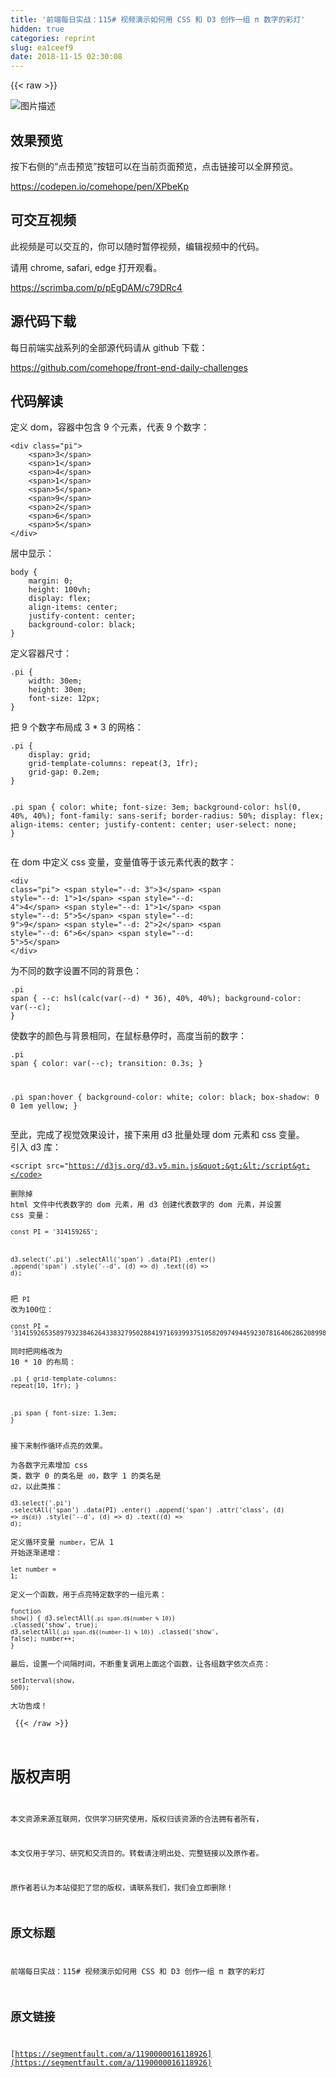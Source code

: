 ```yaml
---
title: '前端每日实战：115# 视频演示如何用 CSS 和 D3 创作一组 π 数字的彩灯'
hidden: true
categories: reprint
slug: ea1ceef9
date: 2018-11-15 02:30:08
---
```


{{< raw >}}
<p><span class="img-wrap"><img data-src="/img/bVbfNqO?w=400&amp;h=305" src="https://static.alili.tech/img/bVbfNqO?w=400&amp;h=305" alt="&#x56FE;&#x7247;&#x63CF;&#x8FF0;" title="&#x56FE;&#x7247;&#x63CF;&#x8FF0;"></span></p><h2>&#x6548;&#x679C;&#x9884;&#x89C8;</h2><p>&#x6309;&#x4E0B;&#x53F3;&#x4FA7;&#x7684;&#x201C;&#x70B9;&#x51FB;&#x9884;&#x89C8;&#x201D;&#x6309;&#x94AE;&#x53EF;&#x4EE5;&#x5728;&#x5F53;&#x524D;&#x9875;&#x9762;&#x9884;&#x89C8;&#xFF0C;&#x70B9;&#x51FB;&#x94FE;&#x63A5;&#x53EF;&#x4EE5;&#x5168;&#x5C4F;&#x9884;&#x89C8;&#x3002;</p><p><a href="https://codepen.io/comehope/pen/XPbeKp" rel="nofollow noreferrer">https://codepen.io/comehope/pen/XPbeKp</a></p><h2>&#x53EF;&#x4EA4;&#x4E92;&#x89C6;&#x9891;</h2><p>&#x6B64;&#x89C6;&#x9891;&#x662F;&#x53EF;&#x4EE5;&#x4EA4;&#x4E92;&#x7684;&#xFF0C;&#x4F60;&#x53EF;&#x4EE5;&#x968F;&#x65F6;&#x6682;&#x505C;&#x89C6;&#x9891;&#xFF0C;&#x7F16;&#x8F91;&#x89C6;&#x9891;&#x4E2D;&#x7684;&#x4EE3;&#x7801;&#x3002;</p><p>&#x8BF7;&#x7528; chrome, safari, edge &#x6253;&#x5F00;&#x89C2;&#x770B;&#x3002;</p><p><a href="https://scrimba.com/p/pEgDAM/c79DRc4" rel="nofollow noreferrer">https://scrimba.com/p/pEgDAM/c79DRc4</a></p><h2>&#x6E90;&#x4EE3;&#x7801;&#x4E0B;&#x8F7D;</h2><p>&#x6BCF;&#x65E5;&#x524D;&#x7AEF;&#x5B9E;&#x6218;&#x7CFB;&#x5217;&#x7684;&#x5168;&#x90E8;&#x6E90;&#x4EE3;&#x7801;&#x8BF7;&#x4ECE; github &#x4E0B;&#x8F7D;&#xFF1A;</p><p><a href="https://github.com/comehope/front-end-daily-challenges" rel="nofollow noreferrer">https://github.com/comehope/front-end-daily-challenges</a></p><h2>&#x4EE3;&#x7801;&#x89E3;&#x8BFB;</h2><p>&#x5B9A;&#x4E49; dom&#xFF0C;&#x5BB9;&#x5668;&#x4E2D;&#x5305;&#x542B; 9 &#x4E2A;&#x5143;&#x7D20;&#xFF0C;&#x4EE3;&#x8868; 9 &#x4E2A;&#x6570;&#x5B57;&#xFF1A;</p><pre><code class="html">&lt;div class=&quot;pi&quot;&gt;
    &lt;span&gt;3&lt;/span&gt;
    &lt;span&gt;1&lt;/span&gt;
    &lt;span&gt;4&lt;/span&gt;
    &lt;span&gt;1&lt;/span&gt;
    &lt;span&gt;5&lt;/span&gt;
    &lt;span&gt;9&lt;/span&gt;
    &lt;span&gt;2&lt;/span&gt;
    &lt;span&gt;6&lt;/span&gt;
    &lt;span&gt;5&lt;/span&gt;
&lt;/div&gt;</code></pre><p>&#x5C45;&#x4E2D;&#x663E;&#x793A;&#xFF1A;</p><pre><code class="css">body {
    margin: 0;
    height: 100vh;
    display: flex;
    align-items: center;
    justify-content: center;
    background-color: black;
}</code></pre><p>&#x5B9A;&#x4E49;&#x5BB9;&#x5668;&#x5C3A;&#x5BF8;&#xFF1A;</p><pre><code class="css">.pi {
    width: 30em;
    height: 30em;
    font-size: 12px;
}</code></pre><p>&#x628A; 9 &#x4E2A;&#x6570;&#x5B57;&#x5E03;&#x5C40;&#x6210; 3 * 3 &#x7684;&#x7F51;&#x683C;&#xFF1A;</p><pre><code class="css">.pi {
    display: grid;
    grid-template-columns: repeat(3, 1fr);
    grid-gap: 0.2em;
}

.pi span {
    color: white;
    font-size: 3em;
    background-color: hsl(0, 40%, 40%);
    font-family: sans-serif;
    border-radius: 50%;
    display: flex;
    align-items: center;
    justify-content: center;
    user-select: none;
}</code></pre><p>&#x5728; dom &#x4E2D;&#x5B9A;&#x4E49; css &#x53D8;&#x91CF;&#xFF0C;&#x53D8;&#x91CF;&#x503C;&#x7B49;&#x4E8E;&#x8BE5;&#x5143;&#x7D20;&#x4EE3;&#x8868;&#x7684;&#x6570;&#x5B57;&#xFF1A;</p><pre><code class="html">&lt;div class=&quot;pi&quot;&gt;
    &lt;span style=&quot;--d: 3&quot;&gt;3&lt;/span&gt;
    &lt;span style=&quot;--d: 1&quot;&gt;1&lt;/span&gt;
    &lt;span style=&quot;--d: 4&quot;&gt;4&lt;/span&gt;
    &lt;span style=&quot;--d: 1&quot;&gt;1&lt;/span&gt;
    &lt;span style=&quot;--d: 5&quot;&gt;5&lt;/span&gt;
    &lt;span style=&quot;--d: 9&quot;&gt;9&lt;/span&gt;
    &lt;span style=&quot;--d: 2&quot;&gt;2&lt;/span&gt;
    &lt;span style=&quot;--d: 6&quot;&gt;6&lt;/span&gt;
    &lt;span style=&quot;--d: 5&quot;&gt;5&lt;/span&gt;
&lt;/div&gt;</code></pre><p>&#x4E3A;&#x4E0D;&#x540C;&#x7684;&#x6570;&#x5B57;&#x8BBE;&#x7F6E;&#x4E0D;&#x540C;&#x7684;&#x80CC;&#x666F;&#x8272;&#xFF1A;</p><pre><code class="css">.pi span {
    --c: hsl(calc(var(--d) * 36), 40%, 40%);
    background-color: var(--c);
}</code></pre><p>&#x4F7F;&#x6570;&#x5B57;&#x7684;&#x989C;&#x8272;&#x4E0E;&#x80CC;&#x666F;&#x76F8;&#x540C;&#xFF0C;&#x5728;&#x9F20;&#x6807;&#x60AC;&#x505C;&#x65F6;&#xFF0C;&#x9AD8;&#x5EA6;&#x5F53;&#x524D;&#x7684;&#x6570;&#x5B57;&#xFF1A;</p><pre><code class="css">.pi span {
    color: var(--c);
    transition: 0.3s;
}

.pi span:hover {
    background-color: white;
    color: black;
    box-shadow: 0 0 1em yellow;
}</code></pre><p>&#x81F3;&#x6B64;&#xFF0C;&#x5B8C;&#x6210;&#x4E86;&#x89C6;&#x89C9;&#x6548;&#x679C;&#x8BBE;&#x8BA1;&#xFF0C;&#x63A5;&#x4E0B;&#x6765;&#x7528; d3 &#x6279;&#x91CF;&#x5904;&#x7406; dom &#x5143;&#x7D20;&#x548C; css &#x53D8;&#x91CF;&#x3002;<br>&#x5F15;&#x5165; d3 &#x5E93;&#xFF1A;</p><pre><code class="html">&lt;script src=&quot;https://d3js.org/d3.v5.min.js&quot;&gt;&lt;/script&gt;</code></pre><p>&#x5220;&#x9664;&#x6389; html &#x6587;&#x4EF6;&#x4E2D;&#x4EE3;&#x8868;&#x6570;&#x5B57;&#x7684; dom &#x5143;&#x7D20;&#xFF0C;&#x7528; d3 &#x521B;&#x5EFA;&#x4EE3;&#x8868;&#x6570;&#x5B57;&#x7684; dom &#x5143;&#x7D20;&#xFF0C;&#x5E76;&#x8BBE;&#x7F6E; css &#x53D8;&#x91CF;&#xFF1A;</p><pre><code class="javascript">const PI = &apos;314159265&apos;;

d3.select(&apos;.pi&apos;)
    .selectAll(&apos;span&apos;)
    .data(PI)
    .enter()
    .append(&apos;span&apos;)
    .style(&apos;--d&apos;, (d) =&gt; d)
    .text((d) =&gt; d);</code></pre><p>&#x628A; <code>PI</code> &#x6539;&#x4E3A;100&#x4F4D;&#xFF1A;</p><pre><code class="javascript">const PI = &apos;3141592653589793238462643383279502884197169399375105820974944592307816406286208998628034825342117067&apos;;</code></pre><p>&#x540C;&#x65F6;&#x628A;&#x7F51;&#x683C;&#x6539;&#x4E3A; 10 * 10 &#x7684;&#x5E03;&#x5C40;&#xFF1A;</p><pre><code class="css">.pi {
    grid-template-columns: repeat(10, 1fr);
}

.pi span {
    font-size: 1.3em;
}</code></pre><p>&#x63A5;&#x4E0B;&#x6765;&#x5236;&#x4F5C;&#x5FAA;&#x73AF;&#x70B9;&#x4EAE;&#x7684;&#x6548;&#x679C;&#x3002;</p><p>&#x4E3A;&#x5404;&#x6570;&#x5B57;&#x5143;&#x7D20;&#x589E;&#x52A0; css &#x7C7B;&#xFF0C;&#x6570;&#x5B57; 0 &#x7684;&#x7C7B;&#x540D;&#x662F; <code>d0</code>&#xFF0C;&#x6570;&#x5B57; 1 &#x7684;&#x7C7B;&#x540D;&#x662F; <code>d2</code>&#xFF0C;&#x4EE5;&#x6B64;&#x7C7B;&#x63A8;&#xFF1A;</p><pre><code class="javascript">d3.select(&apos;.pi&apos;)
    .selectAll(&apos;span&apos;)
    .data(PI)
    .enter()
    .append(&apos;span&apos;)
    .attr(&apos;class&apos;, (d) =&gt; `d${d}`)
    .style(&apos;--d&apos;, (d) =&gt; d)
    .text((d) =&gt; d);</code></pre><p>&#x5B9A;&#x4E49;&#x5FAA;&#x73AF;&#x53D8;&#x91CF; <code>number</code>&#xFF0C;&#x5B83;&#x4ECE; 1 &#x5F00;&#x59CB;&#x9010;&#x6E10;&#x9012;&#x589E;&#xFF1A;</p><pre><code class="javascript">let number = 1;</code></pre><p>&#x5B9A;&#x4E49;&#x4E00;&#x4E2A;&#x51FD;&#x6570;&#xFF0C;&#x7528;&#x4E8E;&#x70B9;&#x4EAE;&#x7279;&#x5B9A;&#x6570;&#x5B57;&#x7684;&#x4E00;&#x7EC4;&#x5143;&#x7D20;&#xFF1A;</p><pre><code class="css">function show() {
    d3.selectAll(`.pi span.d${number % 10}`)
        .classed(&apos;show&apos;, true);
    d3.selectAll(`.pi span.d${(number-1) % 10}`)
        .classed(&apos;show&apos;, false);
    number++;
}</code></pre><p>&#x6700;&#x540E;&#xFF0C;&#x8BBE;&#x7F6E;&#x4E00;&#x4E2A;&#x95F4;&#x9694;&#x65F6;&#x95F4;&#xFF0C;&#x4E0D;&#x65AD;&#x91CD;&#x590D;&#x8C03;&#x7528;&#x4E0A;&#x9762;&#x8FD9;&#x4E2A;&#x51FD;&#x6570;&#xFF0C;&#x8BA9;&#x5404;&#x7EC4;&#x6570;&#x5B57;&#x4F9D;&#x6B21;&#x70B9;&#x4EAE;&#xFF1A;</p><pre><code class="javascript">setInterval(show, 500);</code></pre><p>&#x5927;&#x529F;&#x544A;&#x6210;&#xFF01;</p>
{{< /raw >}}

# 版权声明
本文资源来源互联网，仅供学习研究使用，版权归该资源的合法拥有者所有，

本文仅用于学习、研究和交流目的。转载请注明出处、完整链接以及原作者。 

原作者若认为本站侵犯了您的版权，请联系我们，我们会立即删除！

## 原文标题
前端每日实战：115# 视频演示如何用 CSS 和 D3 创作一组 π 数字的彩灯

## 原文链接
[https://segmentfault.com/a/1190000016118926](https://segmentfault.com/a/1190000016118926)

